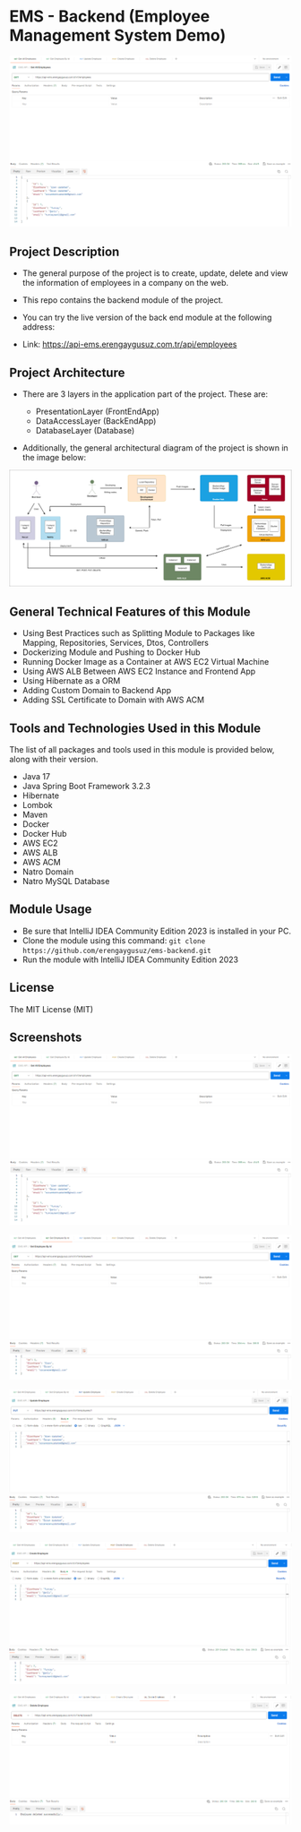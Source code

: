 # EMS - Backend (Employee Management System Demo)

![Alt text](/screenshots/1-ems.png)

## Project Description

* The general purpose of the project is to create, update, delete and view the information of employees in a company on the web.

* This repo contains the backend module of the project.

* You can try the live version of the back end module at the following address:
* Link: https://api-ems.erengaygusuz.com.tr/api/employees

## Project Architecture

* There are 3 layers in the application part of the project. These are:

  - PresentationLayer (FrontEndApp)
  - DataAccessLayer (BackEndApp)
  - DatabaseLayer (Database)

* Additionally, the general architectural diagram of the project is shown in the image below:

![Alt text](/screenshots/ems-architecture.png)

## General Technical Features of this Module

* Using Best Practices such as Splitting Module to Packages like Mapping, Repositories, Services, Dtos, Controllers
* Dockerizing Module and Pushing to Docker Hub
* Running Docker Image as a Container at AWS EC2 Virtual Machine
* Using AWS ALB Between AWS EC2 Instance and Frontend App
* Using Hibernate as a ORM
* Adding Custom Domain to Backend App
* Adding SSL Certificate to Domain with AWS ACM

## Tools and Technologies Used in this Module

The list of all packages and tools used in this module is provided below, along with their version.

* Java 17
* Java Spring Boot Framework 3.2.3
* Hibernate
* Lombok
* Maven
* Docker
* Docker Hub
* AWS EC2
* AWS ALB
* AWS ACM
* Natro Domain
* Natro MySQL Database

## Module Usage

* Be sure that IntelliJ IDEA Community Edition 2023 is installed in your PC.
* Clone the module using this command: ``` git clone https://github.com/erengaygusuz/ems-backend.git ```
* Run the module with IntelliJ IDEA Community Edition 2023

## License

The MIT License (MIT)

## Screenshots

![Alt text](/screenshots/1-ems.png)

![Alt text](/screenshots/2-ems.png)

![Alt text](/screenshots/3-ems.png)

![Alt text](/screenshots/4-ems.png)

![Alt text](/screenshots/5-ems.png)
